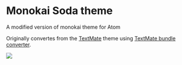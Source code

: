 # Monokai Soda theme

A modified version of monokai theme for Atom

Originally convertes from the [TextMate](https://github.com/buymeasoda/soda-theme/) theme using [TextMate bundle converter](http://atom.io/docs/latest/converting-a-text-mate-theme).

![](https://raw.github.com/AbeEstrada/monokai-soda/master/screenshot.png)
